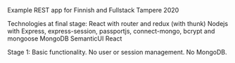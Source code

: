 Example REST app for Finnish and Fullstack Tampere 2020

Technologies at final stage:
React with router and redux (with thunk)
Nodejs with Express, express-session, passportjs, connect-mongo, bcrypt and mongoose
MongoDB
SemanticUI React

Stage 1:
Basic functionality. No user or session management. No MongoDB.